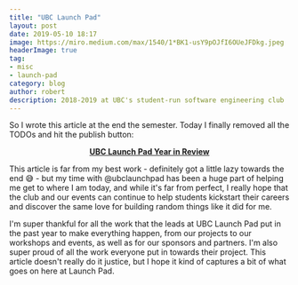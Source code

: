 ```yaml
---
title: "UBC Launch Pad"
layout: post
date: 2019-05-10 18:17
image: https://miro.medium.com/max/1540/1*BK1-usY9pOJfI6OUeJFDkg.jpeg
headerImage: true
tag:
- misc
- launch-pad
category: blog
author: robert
description: 2018-2019 at UBC's student-run software engineering club
---
```


So I wrote this article at the end the semester. Today I finally removed all the
TODOs and hit the publish button:

<p align="center">
  <a href="https://medium.com/ubc-launch-pad-software-engineering-blog/ubc-launch-pad-year-in-review-2018-2019-6a7444f02c46">
    <strong>UBC Launch Pad Year in Review</strong>
  </a>
</p>

This article is far from my best work - definitely got a little lazy towards the
end :sweat_smile: - but my time with @ubclaunchpad has been a huge part of
helping me get to where I am today, and while it's far from perfect, I really
hope that the club and our events can continue to help students kickstart their
careers and discover the same love for building random things like it did for me.

I'm super thankful for all the work that the leads at UBC Launch Pad put in the
past year to make everything happen, from our projects to our workshops and events,
as well as for our sponsors and partners. I'm also super proud of all the work
everyone put in towards their project. This article doesn't really do it justice,
but I hope it kind of captures a bit of what goes on here at Launch Pad.
